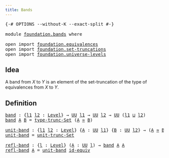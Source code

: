 ```yaml
---
title: Bands
---
```


<pre class="Agda"><a id="31" class="Symbol">{-#</a> <a id="35" class="Keyword">OPTIONS</a> <a id="43" class="Pragma">--without-K</a> <a id="55" class="Pragma">--exact-split</a> <a id="69" class="Symbol">#-}</a>

<a id="74" class="Keyword">module</a> <a id="81" href="foundation.bands.html" class="Module">foundation.bands</a> <a id="98" class="Keyword">where</a>

<a id="105" class="Keyword">open</a> <a id="110" class="Keyword">import</a> <a id="117" href="foundation.equivalences.html" class="Module">foundation.equivalences</a>
<a id="141" class="Keyword">open</a> <a id="146" class="Keyword">import</a> <a id="153" href="foundation.set-truncations.html" class="Module">foundation.set-truncations</a>
<a id="180" class="Keyword">open</a> <a id="185" class="Keyword">import</a> <a id="192" href="foundation.universe-levels.html" class="Module">foundation.universe-levels</a>
</pre>
## Idea

A band from $X$ to $Y$ is an element of the set-truncation of the type of equivalences from $X$ to $Y$.

## Definition

<pre class="Agda"><a id="band"></a><a id="361" href="foundation.bands.html#361" class="Function">band</a> <a id="366" class="Symbol">:</a> <a id="368" class="Symbol">{</a><a id="369" href="foundation.bands.html#369" class="Bound">l1</a> <a id="372" href="foundation.bands.html#372" class="Bound">l2</a> <a id="375" class="Symbol">:</a> <a id="377" href="Agda.Primitive.html#597" class="Postulate">Level</a><a id="382" class="Symbol">}</a> <a id="384" class="Symbol">→</a> <a id="386" href="foundation-core.universe-levels.html#235" class="Primitive">UU</a> <a id="389" href="foundation.bands.html#369" class="Bound">l1</a> <a id="392" class="Symbol">→</a> <a id="394" href="foundation-core.universe-levels.html#235" class="Primitive">UU</a> <a id="397" href="foundation.bands.html#372" class="Bound">l2</a> <a id="400" class="Symbol">→</a> <a id="402" href="foundation-core.universe-levels.html#235" class="Primitive">UU</a> <a id="405" class="Symbol">(</a><a id="406" href="foundation.bands.html#369" class="Bound">l1</a> <a id="409" href="Agda.Primitive.html#810" class="Primitive Operator">⊔</a> <a id="411" href="foundation.bands.html#372" class="Bound">l2</a><a id="413" class="Symbol">)</a>
<a id="415" href="foundation.bands.html#361" class="Function">band</a> <a id="420" href="foundation.bands.html#420" class="Bound">A</a> <a id="422" href="foundation.bands.html#422" class="Bound">B</a> <a id="424" class="Symbol">=</a> <a id="426" href="foundation.set-truncations.html#4000" class="Function">type-trunc-Set</a> <a id="441" class="Symbol">(</a><a id="442" href="foundation.bands.html#420" class="Bound">A</a> <a id="444" href="foundation-core.equivalences.html#1621" class="Function Operator">≃</a> <a id="446" href="foundation.bands.html#422" class="Bound">B</a><a id="447" class="Symbol">)</a>

<a id="unit-band"></a><a id="450" href="foundation.bands.html#450" class="Function">unit-band</a> <a id="460" class="Symbol">:</a> <a id="462" class="Symbol">{</a><a id="463" href="foundation.bands.html#463" class="Bound">l1</a> <a id="466" href="foundation.bands.html#466" class="Bound">l2</a> <a id="469" class="Symbol">:</a> <a id="471" href="Agda.Primitive.html#597" class="Postulate">Level</a><a id="476" class="Symbol">}</a> <a id="478" class="Symbol">{</a><a id="479" href="foundation.bands.html#479" class="Bound">A</a> <a id="481" class="Symbol">:</a> <a id="483" href="foundation-core.universe-levels.html#235" class="Primitive">UU</a> <a id="486" href="foundation.bands.html#463" class="Bound">l1</a><a id="488" class="Symbol">}</a> <a id="490" class="Symbol">{</a><a id="491" href="foundation.bands.html#491" class="Bound">B</a> <a id="493" class="Symbol">:</a> <a id="495" href="foundation-core.universe-levels.html#235" class="Primitive">UU</a> <a id="498" href="foundation.bands.html#466" class="Bound">l2</a><a id="500" class="Symbol">}</a> <a id="502" class="Symbol">→</a> <a id="504" class="Symbol">(</a><a id="505" href="foundation.bands.html#479" class="Bound">A</a> <a id="507" href="foundation-core.equivalences.html#1621" class="Function Operator">≃</a> <a id="509" href="foundation.bands.html#491" class="Bound">B</a><a id="510" class="Symbol">)</a> <a id="512" class="Symbol">→</a> <a id="514" href="foundation.bands.html#361" class="Function">band</a> <a id="519" href="foundation.bands.html#479" class="Bound">A</a> <a id="521" href="foundation.bands.html#491" class="Bound">B</a>
<a id="523" href="foundation.bands.html#450" class="Function">unit-band</a> <a id="533" class="Symbol">=</a> <a id="535" href="foundation.set-truncations.html#4267" class="Function">unit-trunc-Set</a>

<a id="refl-band"></a><a id="551" href="foundation.bands.html#551" class="Function">refl-band</a> <a id="561" class="Symbol">:</a> <a id="563" class="Symbol">{</a><a id="564" href="foundation.bands.html#564" class="Bound">l</a> <a id="566" class="Symbol">:</a> <a id="568" href="Agda.Primitive.html#597" class="Postulate">Level</a><a id="573" class="Symbol">}</a> <a id="575" class="Symbol">(</a><a id="576" href="foundation.bands.html#576" class="Bound">A</a> <a id="578" class="Symbol">:</a> <a id="580" href="foundation-core.universe-levels.html#235" class="Primitive">UU</a> <a id="583" href="foundation.bands.html#564" class="Bound">l</a><a id="584" class="Symbol">)</a> <a id="586" class="Symbol">→</a> <a id="588" href="foundation.bands.html#361" class="Function">band</a> <a id="593" href="foundation.bands.html#576" class="Bound">A</a> <a id="595" href="foundation.bands.html#576" class="Bound">A</a>
<a id="597" href="foundation.bands.html#551" class="Function">refl-band</a> <a id="607" href="foundation.bands.html#607" class="Bound">A</a> <a id="609" class="Symbol">=</a> <a id="611" href="foundation.bands.html#450" class="Function">unit-band</a> <a id="621" href="foundation-core.equivalences.html#2494" class="Function">id-equiv</a>
</pre>